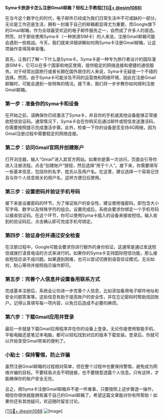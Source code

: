 **Syma卡旅游卡怎么注册Gmail邮箱？轻松上手教程[[TG💪+ @esim1088](https://t.me/s/esim1088)]**

在当今这个数字化的时代，电子邮件已经成为我们日常生活中不可或缺的一部分。无论是工作还是生活，拥有一封属于自己的邮箱都显得尤为重要。而Google旗下的Gmail邮箱，作为全球最受欢迎的电子邮件服务之一，自然成了许多人的首选。然而，对于那些使用Syma卡（一种旅游SIM卡）的人来说，注册Gmail邮箱可能会遇到一些挑战。今天，我们就来详细讲解如何用Syma卡注册Gmail邮箱，让这项操作变得简单易懂。

首先，让我们了解一下什么是Syma卡。Syma卡是一种专为旅行者设计的国际漫游SIM卡，它可以在多个国家和地区使用，提供稳定的网络连接和便捷的通信服务。对于经常出国旅行或者长期在国外居住的人来说，Syma卡无疑是一个不错的选择。然而，由于Syma卡可能涉及不同的运营商和网络环境，因此在注册Gmail邮箱时，可能会遇到一些特殊的情况。接下来，我们将一步步教你如何顺利注册Gmail邮箱。

### 第一步：准备你的Syma卡和设备

在开始之前，请确保你已经激活了Syma卡，并且你的手机或其他设备能够正常接收短信验证码。通常情况下，Syma卡会在你购买后通过邮件或短信发送激活码，你需要按照提示完成激活步骤。此外，检查一下你的设备是否支持4G网络，因为Gmail注册过程中需要稳定的网络连接。

### 第二步：访问Gmail官网并创建账户

打开浏览器，输入“Gmail”进入其官方网站。如果你是第一次访问，页面会引导你进入注册流程。点击“创建账户”按钮，然后选择“用于个人”。接下来，你需要填写一些基本信息，包括你的名字、姓氏以及用户名。在这里，建议选择一个容易记住且与你个人信息相关的用户名，这样方便日后使用。

### 第三步：设置密码并验证手机号码

接下来是设置密码的环节。为了保证账户的安全性，建议使用强密码，即包含大小写字母、数字以及特殊字符的组合。设置完成后，系统会要求你绑定一个手机号码以接收验证码。在这个环节，你可以使用Syma卡插入的设备来接收短信。输入收到的验证码后，点击确认即可完成手机号绑定。

### 第四步：验证身份并通过安全检查

在注册过程中，Google可能会要求你进行额外的身份验证。这通常是通过发送短信或拨打语音电话的方式来进行的。如果你的Syma卡支持国际短信功能，那么接收短信应该不成问题。如果遇到困难，也可以尝试切换到语音验证模式。无论如何，耐心等待并按照指示操作即可。

### 第五步：完善个人信息并设置备用联系方式

完成基本注册后，系统会让你进一步完善个人信息，比如添加备用电子邮件地址和安全问题答案等。这些信息有助于提高账户的安全性，并在忘记密码时帮助找回账户。记得认真填写每一项内容，以免日后造成不必要的麻烦。

### 第六步：下载Gmail应用并登录

最后一步就是下载Gmail应用程序并在你的设备上登录。无论你是使用智能手机、平板电脑还是笔记本电脑，都可以轻松找到对应的版本下载安装。登录后，你就可以开始享受Gmail带来的便利了。

### 小贴士：保持警惕，防止诈骗

虽然注册Gmail邮箱的过程相对简单，但在整个过程中也要保持警惕，避免成为网络诈骗的目标。不要轻易点击不明链接，也不要随意透露个人信息。只有这样，才能确保你的账户安全无忧。

总之，用Syma卡注册Gmail邮箱并不是一件难事，只要按照上述步骤逐一操作，相信你很快就能拥有属于自己的Gmail邮箱了。希望这篇文章能对你有所帮助！如果你还有其他疑问，欢迎随时留言讨论。

[[TG💪+ @esim1088](https://t.me/s/esim1088) ![Image](https://i.postimg.cc/4NQfJmqS/Snipaste-2025-05-13-00-14-12.png)]
